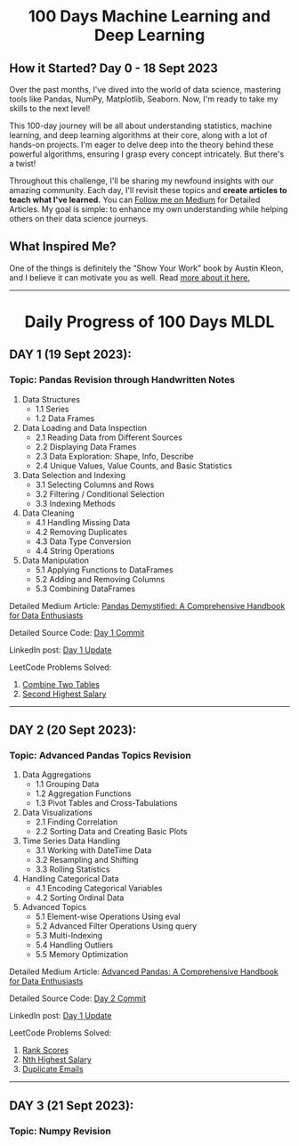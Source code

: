 <h1 align="center">100 Days Machine Learning and Deep Learning</h1>

## How it Started? Day 0 - 18 Sept 2023
Over the past months, I've dived into the world of data science, mastering tools like Pandas, NumPy, Matplotlib, Seaborn. Now, I'm ready to take my skills to the next level!

This 100-day journey will be all about understanding statistics, machine learning, and deep learning algorithms at their core, along with a lot of hands-on projects. I'm eager to delve deep into the theory behind these powerful algorithms, ensuring I grasp every concept intricately. But there's a twist!

Throughout this challenge, I'll be sharing my newfound insights with our amazing community. Each day, I'll revisit these topics and **create articles to teach what I've learned.** You can [Follow me on Medium](https://medium.com/@tejag311) for Detailed Articles. My goal is simple: to enhance my own understanding while helping others on their data science journeys. 

## What Inspired Me?
One of the things is definitely the “Show Your Work” book by Austin Kleon, and I believe it can motivate you as well. Read [more about it here.](https://medium.com/@tejag311/100-days-of-machine-learning-and-deep-learning-challenge-5fae5f6cfec5)

---
<h1 align="center">Daily Progress of 100 Days MLDL</h1>

## **DAY 1 (19 Sept 2023):**
### Topic: Pandas Revision through Handwritten Notes

1. Data Structures
   - 1.1 Series
   - 1.2 Data Frames
2. Data Loading and Data Inspection
   - 2.1 Reading Data from Different Sources
   - 2.2 Displaying Data Frames
   - 2.3 Data Exploration: Shape, Info, Describe
   - 2.4 Unique Values, Value Counts, and Basic Statistics
3. Data Selection and Indexing
   - 3.1 Selecting Columns and Rows
   - 3.2 Filtering / Conditional Selection
   - 3.3 Indexing Methods
4. Data Cleaning
   - 4.1 Handling Missing Data
   - 4.2 Removing Duplicates
   - 4.3 Data Type Conversion
   - 4.4 String Operations
5. Data Manipulation
   - 5.1 Applying Functions to DataFrames
   - 5.2 Adding and Removing Columns
   - 5.3 Combining DataFrames

Detailed Medium Article: [Pandas Demystified: A Comprehensive Handbook for Data Enthusiasts](https://medium.com/python-in-plain-english/pandas-demystified-a-comprehensive-handbook-for-data-enthusiasts-part-1-136127e407f)

Detailed Source Code: [Day 1 Commit](https://github.com/ds-teja/100_Days_MLDL/tree/main/1.%20Day%201%20-%20Pandas%20Revision)

LinkedIn post: [Day 1 Update](https://www.linkedin.com/feed/update/urn:li:activity:7109977833875075072?utm_source=share&utm_medium=member_desktop)

LeetCode Problems Solved: 
  1. [Combine Two Tables](https://leetcode.com/submissions/detail/1053800943/)
  2. [Second Highest Salary](https://leetcode.com/submissions/detail/1053871254/)

---

## **DAY 2 (20 Sept 2023):**
### Topic: Advanced Pandas Topics Revision

1. Data Aggregations
   - 1.1 Grouping Data
   - 1.2 Aggregation Functions
   - 1.3 Pivot Tables and Cross-Tabulations
2. Data Visualizations
   - 2.1 Finding Correlation
   - 2.2 Sorting Data and Creating Basic Plots
3. Time Series Data Handling
   - 3.1 Working with DateTime Data
   - 3.2 Resampling and Shifting
   - 3.3 Rolling Statistics
4. Handling Categorical Data
   - 4.1 Encoding Categorical Variables
   - 4.2 Sorting Ordinal Data
5. Advanced Topics
   - 5.1 Element-wise Operations Using eval
   - 5.2 Advanced Filter Operations Using query
   - 5.3 Multi-Indexing
   - 5.4 Handling Outliers
   - 5.5 Memory Optimization

Detailed Medium Article: [Advanced Pandas: A Comprehensive Handbook for Data Enthusiasts](https://medium.com/python-in-plain-english/pandas-demystified-a-comprehensive-handbook-for-data-enthusiasts-part-2-4e2449fcc939)

Detailed Source Code: [Day 2 Commit](https://github.com/ds-teja/100_Days_MLDL/tree/main/2.%20Day%202%20-%20Pandas%20Revision)

LinkedIn post: [Day 1 Update](https://www.linkedin.com/posts/ravi6123_advanced-pandas-a-comprehensive-handbook-activity-7110326788706160640-1agS?utm_source=share&utm_medium=member_desktop)

LeetCode Problems Solved: 
  1. [Rank Scores](https://leetcode.com/submissions/detail/1054230707/)
  2. [Nth Highest Salary](https://leetcode.com/submissions/detail/1054239132/)
  3. [Duplicate Emails](https://leetcode.com/submissions/detail/1054563976/)

---

## **DAY 3 (21 Sept 2023):**
### Topic: Numpy Revision

